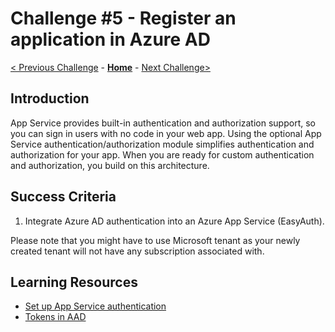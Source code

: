 # Challenge \#5 - Register an application in Azure AD

[< Previous Challenge](./03-invite-guest.md) - **[Home](../README.md)** - [Next Challenge>](./05-integrate-app.md)

## Introduction

App Service provides built-in authentication and authorization support, so you can sign in users with no code in your web app. Using the optional App Service authentication/authorization module simplifies authentication and authorization for your app. When you are ready for custom authentication and authorization, you build on this architecture.

## Success Criteria

1. Integrate Azure AD authentication into an Azure App Service (EasyAuth).

Please note that you might have to use Microsoft tenant as your newly created tenant will not have any subscription associated with.

## Learning Resources

- [Set up App Service authentication](https://learn.microsoft.com/en-us/azure/app-service/scenario-secure-app-authentication-app-service)
- [Tokens in AAD](https://learn.microsoft.com/en-us/azure/active-directory/develop/security-tokens)